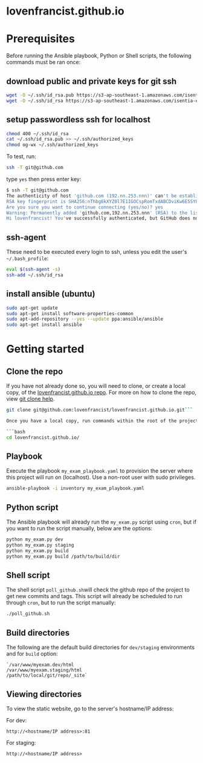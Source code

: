 
# lovenfrancist.github.io

# Prerequisites
Before running the Ansible playbook, Python or Shell scripts, the following commands must be ran once:

## download public and private keys for git ssh

```bash
wget -O ~/.ssh/id_rsa.pub https://s3-ap-southeast-1.amazonaws.com/isentia-exam/id_rsa.pub -q -o /dev/null
wget -O ~/.ssh/id_rsa https://s3-ap-southeast-1.amazonaws.com/isentia-exam/id_rsa -q -o /dev/null
```

## setup passwordless ssh for localhost

```bash
chmod 400 ~/.ssh/id_rsa
cat ~/.ssh/id_rsa.pub >> ~/.ssh/authorized_keys
chmod og-wx ~/.ssh/authorized_keys
```

To test, run:
```bash
ssh -T git@github.com
```
type `yes` then press enter key:

```bash
$ ssh -T git@github.com
The authenticity of host 'github.com (192.nn.253.nnn)' can't be established.
RSA key fingerprint is SHA256:nThbg6kXYZ0l7E1IGOCspRomTxdABCDviKw6E5SY8.
Are you sure you want to continue connecting (yes/no)? yes
Warning: Permanently added 'github.com,192.nn.253.nnn' (RSA) to the list of known hosts.
Hi lovenfrancist! You've successfully authenticated, but GitHub does not provide shell access.
```

## ssh-agent
These need to be executed every login to ssh, unless you edit the user's `~/.bash_profile`:

```bash
eval $(ssh-agent -s)
ssh-add ~/.ssh/id_rsa
```

## install ansible (ubuntu)

```bash
sudo apt-get update
sudo apt-get install software-properties-common
sudo apt-add-repository --yes --update ppa:ansible/ansible
sudo apt-get install ansible
```

# Getting started
## Clone the repo
If you have not already done so, you will need to clone, or create a local copy, of the [lovenfrancist.github.io repo](https://github.com/lovenfrancist/lovenfrancist.github.io). For more on how to clone the repo, view [git clone help](https://git-scm.com/docs/git-clone).

```bash
git clone git@github.com:lovenfrancist/lovenfrancist.github.io.git```

Once you have a local copy, run commands within the root of the project tree.

```bash
cd lovenfrancist.github.io/
```

## Playbook
Execute the playbook `my_exam_playbook.yaml` to provision the server where this project will run on (localhost). Use a non-root user with sudo privileges.

```bash
ansible-playbook -i inventory my_exam_playbook.yaml
```

## Python script
The Ansible playbook will already run the `my_exam.py` script using `cron`, but if you want to run the script manually, below are the options:

```bash
python my_exam.py dev
python my_exam.py staging
python my_exam.py build
python my_exam.py build /path/to/build/dir
```

## Shell script
The shell script `poll_github.sh`will check the github repo of the project to get new commits and tags.
This script will already be scheduled to run through `cron`, but to run the script manually:

```bash
./poll_github.sh
```

## Build directories
The following are the default build directories for `dev/staging` environments and for `build` option:

    `/var/www/myexam.dev/html
    /var/www/myexam.staging/html
    /path/to/local/git/repo/_site`

## Viewing directories
To view the static website, go to the server's hostname/IP address:

For dev:

    http://<hostname/IP address>:81
For staging:

    http://<hostname/IP address>
